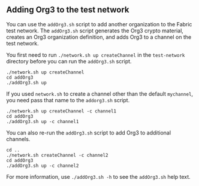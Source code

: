 ## Adding Org3 to the test network

You can use the `addOrg3.sh` script to add another organization to the Fabric test network. The `addOrg3.sh` script generates the Org3 crypto material, creates an Org3 organization definition, and adds Org3 to a channel on the test network.

You first need to run `./network.sh up createChannel` in the `test-network` directory before you can run the `addOrg3.sh` script.

```shell
./network.sh up createChannel
cd addOrg3
./addOrg3.sh up
```

If you used `network.sh` to create a channel other than the default `mychannel`, you need pass that name to the `addorg3.sh` script.
```shell
./network.sh up createChannel -c channel1
cd addOrg3
./addOrg3.sh up -c channel1
```

You can also re-run the `addOrg3.sh` script to add Org3 to additional channels.
```shell
cd ..
./network.sh createChannel -c channel2
cd addOrg3
./addOrg3.sh up -c channel2
```

For more information, use `./addOrg3.sh -h` to see the `addOrg3.sh` help text.
